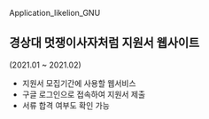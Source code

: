 Application_likelion_GNU
## 경상대 멋쟁이사자처럼 지원서 웹사이트
(2021.01 ~ 2021.02)


* 지원서 모집기간에 사용할 웹서비스
* 구글 로그인으로 접속하여 지원서 제출
* 서류 합격 여부도 확인 가능
